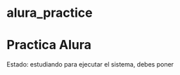 # alura_practice

<h1> Practica Alura </h1>

Estado: estudiando
para ejecutar el sistema, debes poner

```npm install react´´´
